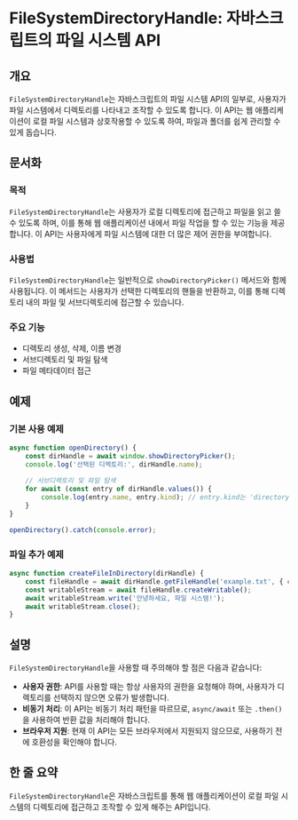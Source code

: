 <!--
Meta Description: # FileSystemDirectoryHandle: 자바스크립트의 파일 시스템 API ## 개요 `FileSystemDirectoryHandle`는 자바스크립트의 파일 시스템 API의 일부로, 사용자가 파일 시스템에서 디렉토리를 나타내고 조작할 수 있도록 합니다. 이 ...
Meta Keywords: await, filesystemdirectoryhandle, dirhandle, 사용자가, api는
-->

# FileSystemDirectoryHandle: 자바스크립트의 파일 시스템 API

## 개요
`FileSystemDirectoryHandle`는 자바스크립트의 파일 시스템 API의 일부로, 사용자가 파일 시스템에서 디렉토리를 나타내고 조작할 수 있도록 합니다. 이 API는 웹 애플리케이션이 로컬 파일 시스템과 상호작용할 수 있도록 하여, 파일과 폴더를 쉽게 관리할 수 있게 돕습니다.

## 문서화

### 목적
`FileSystemDirectoryHandle`는 사용자가 로컬 디렉토리에 접근하고 파일을 읽고 쓸 수 있도록 하며, 이를 통해 웹 애플리케이션 내에서 파일 작업을 할 수 있는 기능을 제공합니다. 이 API는 사용자에게 파일 시스템에 대한 더 많은 제어 권한을 부여합니다.

### 사용법
`FileSystemDirectoryHandle`는 일반적으로 `showDirectoryPicker()` 메서드와 함께 사용됩니다. 이 메서드는 사용자가 선택한 디렉토리의 핸들을 반환하고, 이를 통해 디렉토리 내의 파일 및 서브디렉토리에 접근할 수 있습니다.

### 주요 기능
- 디렉토리 생성, 삭제, 이름 변경
- 서브디렉토리 및 파일 탐색
- 파일 메타데이터 접근

## 예제

### 기본 사용 예제
```javascript
async function openDirectory() {
    const dirHandle = await window.showDirectoryPicker();
    console.log('선택된 디렉토리:', dirHandle.name);
    
    // 서브디렉토리 및 파일 탐색
    for await (const entry of dirHandle.values()) {
        console.log(entry.name, entry.kind); // entry.kind는 'directory' 또는 'file'입니다.
    }
}

openDirectory().catch(console.error);
```

### 파일 추가 예제
```javascript
async function createFileInDirectory(dirHandle) {
    const fileHandle = await dirHandle.getFileHandle('example.txt', { create: true });
    const writableStream = await fileHandle.createWritable();
    await writableStream.write('안녕하세요, 파일 시스템!');
    await writableStream.close();
}
```

## 설명
`FileSystemDirectoryHandle`을 사용할 때 주의해야 할 점은 다음과 같습니다:

- **사용자 권한**: API를 사용할 때는 항상 사용자의 권한을 요청해야 하며, 사용자가 디렉토리를 선택하지 않으면 오류가 발생합니다.
- **비동기 처리**: 이 API는 비동기 처리 패턴을 따르므로, `async/await` 또는 `.then()`을 사용하여 반환 값을 처리해야 합니다.
- **브라우저 지원**: 현재 이 API는 모든 브라우저에서 지원되지 않으므로, 사용하기 전에 호환성을 확인해야 합니다.

## 한 줄 요약
`FileSystemDirectoryHandle`은 자바스크립트를 통해 웹 애플리케이션이 로컬 파일 시스템의 디렉토리에 접근하고 조작할 수 있게 해주는 API입니다.